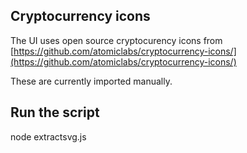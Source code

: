 ## Cryptocurrency icons

The UI uses open source cryptocurency icons from [https://github.com/atomiclabs/cryptocurrency-icons/](https://github.com/atomiclabs/cryptocurrency-icons/)

These are currently imported manually.

## Run the script

node extractsvg.js

